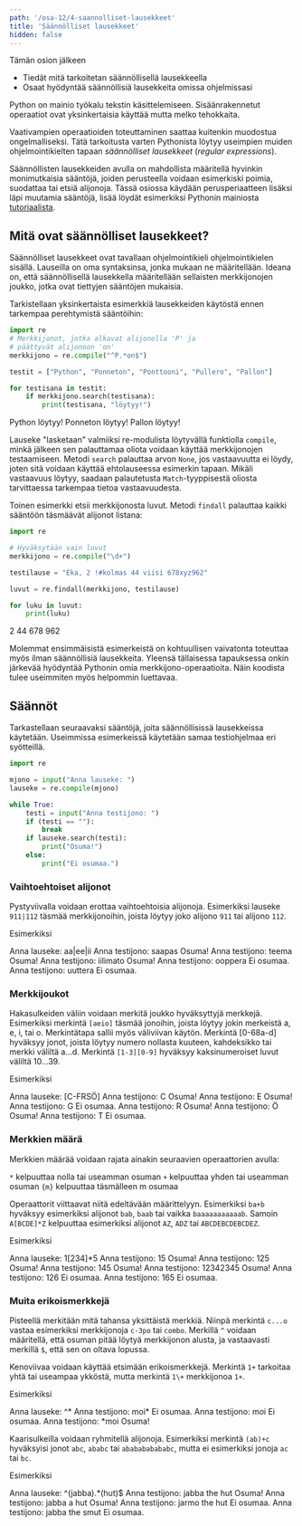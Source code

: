 ```yaml
---
path: '/osa-12/4-saannolliset-lausekkeet'
title: 'Säännölliset lausekkeet'
hidden: false
---
```


<text-box variant='learningObjectives' name='Oppimistavoitteet'>

Tämän osion jälkeen

- Tiedät mitä tarkoitetan säännöllisellä lausekkeella
- Osaat hyödyntää säännöllisiä lausekkeita omissa ohjelmissasi

</text-box>

Python on mainio työkalu tekstin käsittelemiseen. Sisäänrakennetut operaatiot ovat yksinkertaisia käyttää mutta melko tehokkaita.

Vaativampien operaatioiden toteuttaminen saattaa kuitenkin muodostua ongelmalliseksi. Tätä tarkoitusta varten Pythonista löytyy useimpien muiden ohjelmointikielten tapaan _säännölliset lausekkeet_ (_regular expressions_).

Säännöllisten lausekkeiden avulla on mahdollista määritellä hyvinkin monimutkaisia sääntöjä, joiden perusteella voidaan esimerkiski poimia, suodattaa tai etsiä alijonoja. Tässä osiossa käydään perusperiaatteen lisäksi läpi muutamia sääntöjä, lisää löydät esimerkiksi Pythonin mainiosta [tutoriaalista](https://docs.python.org/3/howto/regex.html).

## Mitä ovat säännölliset lausekkeet?

Säännölliset lausekkeet ovat tavallaan ohjelmointikieli ohjelmointikielen sisällä. Lauseilla on oma syntaksinsa, jonka mukaan ne määritellään. Ideana on, että säännöllisellä lausekkella määritellään sellaisten merkkijonojen joukko, jotka ovat tiettyjen sääntöjen mukaisia.

Tarkistellaan yksinkertaista esimerkkiä lausekkeiden käytöstä ennen tarkempaa perehtymistä sääntöihin:

```python
import re
# Merkkijonot, jotka alkavat alijonolla 'P' ja
# päättyvät alijonoon 'on'
merkkijono = re.compile("^P.*on$")

testit = ["Python", "Ponneton", "Ponttooni", "Pullero", "Pallon"]

for testisana in testit:
    if merkkijono.search(testisana):
        print(testisana, "löytyy!")
```

<sample-output>

Python löytyy!
Ponneton löytyy!
Pallon löytyy!

</sample-output>

Lauseke "lasketaan" valmiiksi re-modulista löytyvällä funktiolla `compile`, minkä jälkeen sen palauttamaa oliota voidaan käyttää merkkijonojen testaamiseen. Metodi `search` palauttaa arvon `None`, jos vastaavuutta ei löydy, joten sitä voidaan käyttää ehtolauseessa esimerkin tapaan. Mikäli vastaavuus löytyy, saadaan palautetusta `Match`-tyyppisestä oliosta tarvittaessa tarkempaa tietoa vastaavuudesta.

Toinen esimerkki etsii  merkkijonosta luvut. Metodi `findall` palauttaa kaikki sääntöön täsmäävät alijonot listana:

```python
import re

# Hyväksytään vain luvut
merkkijono = re.compile("\d+")

testilause = "Eka, 2 !#kolmas 44 viisi 678xyz962"

luvut = re.findall(merkkijono, testilause)

for luku in luvut:
    print(luku)
```

<sample-output>

2
44
678
962

</sample-output>

Molemmat ensimmäisistä esimerkeistä on kohtuullisen vaivatonta toteuttaa myös ilman säännöllisiä lausekkeita. Yleensä tällaisessa tapauksessa onkin järkevää hyödyntää Pythonin omia merkkijono-operaatioita. Näin koodista tulee useimmiten myös helpommin luettavaa.

## Säännöt

Tarkastellaan seuraavaksi sääntöjä, joita säännöllisissä lausekkeissa käytetään. Useimmissa esimerkeissä käytetään samaa testiohjelmaa eri syötteillä.

```python
import re

mjono = input("Anna lauseke: ")
lauseke = re.compile(mjono)

while True:
    testi = input("Anna testijono: ")
    if (testi == ""):
        break
    if lauseke.search(testi):
        print("Osuma!")
    else:
        print("Ei osumaa.")
```

### Vaihtoehtoiset alijonot

Pystyviivalla voidaan erottaa vaihtoehtoisia alijonoja. Esimerkiksi lauseke `911|112` täsmää merkkijonoihin, joista löytyy joko alijono `911` tai alijono `112`.

Esimerkiksi

<sample-output>

Anna lauseke: aa|ee|ii
Anna testijono: saapas
Osuma!
Anna testijono: teema
Osuma!
Anna testijono: iilimato
Osuma!
Anna testijono: ooppera
Ei osumaa.
Anna testijono: uuttera
Ei osumaa.

</sample-output>


### Merkkijoukot

Hakasulkeiden väliin voidaan merkitä joukko hyväksyttyjä merkkejä. Esimerkiksi merkintä `[aeio]` täsmää jonoihin, joista löytyy jokin merkeistä a, e, i, tai o. Merkintätapa sallii myös väliviivan käytön. Merkintä [0-68a-d] hyväksyy jonot, joista löytyy numero nollasta kuuteen, kahdeksikko tai merkki väliltä a...d. Merkintä `[1-3][0-9]` hyväksyy kaksinumeroiset luvut väliltä 10...39.

Esimerkiksi

<sample-output>

Anna lauseke: [C-FRSÖ]
Anna testijono: C
Osuma!
Anna testijono: E
Osuma!
Anna testijono: G
Ei osumaa.
Anna testijono: R
Osuma!
Anna testijono: Ö
Osuma!
Anna testijono: T
Ei osumaa.

</sample-output>

### Merkkien määrä

Merkkien määrää voidaan rajata ainakin seuraavien operaattorien avulla:

`*` kelpuuttaa nolla tai useamman osuman
`+` kelpuuttaa yhden tai useamman osuman
`{m}` kelpuuttaa täsmälleen m osumaa

Operaattorit viittaavat niitä edeltävään määrittelyyn. Esimerkiksi `ba+b` hyväksyy esimerkiksi alijonot `bab`, `baab` tai vaikka `baaaaaaaaaaab`. Samoin `A[BCDE]*Z` kelpuuttaa esimerkiksi alijonot `AZ`, `ADZ` tai `ABCDEBCDEBCDEZ`.


Esimerkiksi

<sample-output>

Anna lauseke: 1[234]*5
Anna testijono: 15
Osuma!
Anna testijono: 125
Osuma!
Anna testijono: 145
Osuma!
Anna testijono: 12342345
Osuma!
Anna testijono: 126
Ei osumaa.
Anna testijono: 165
Ei osumaa.

</sample-output>


### Muita erikoismerkkejä

Pisteellä merkitään mitä tahansa yksittäistä merkkiä. Niinpä merkintä `c...o` vastaa esimerkiksi merkkijonoja `c-3po` tai `combo`. Merkillä `^` voidaan määritellä, että osuman pitää löytyä merkkijonon alusta, ja vastaavasti merkillä `$`, että sen on oltava lopussa.

Kenoviivaa voidaan käyttää etsimään erikoismerkkejä. Merkintä `1+` tarkoitaa yhtä tai useampaa ykköstä, mutta merkintä `1\+` merkkijonoa `1+`.

Esimerkiksi

<sample-output>

Anna lauseke: ^\*
Anna testijono: moi*
Ei osumaa.
Anna testijono: m*o*i
Ei osumaa.
Anna testijono: *moi
Osuma!

</sample-output>

Kaarisulkeilla voidaan ryhmitellä alijonoja. Esimerkiksi merkintä `(ab)+c` hyväksyisi jonot `abc`, `ababc` tai `ababababababc`, mutta ei esimerkiksi jonoja `ac` tai `bc`.

Esimerkiksi

<sample-output>

Anna lauseke: ^(jabba).*(hut)$
Anna testijono: jabba the hut
Osuma!
Anna testijono: jabba a hut
Osuma!
Anna testijono: jarmo the hut
Ei osumaa.
Anna testijono: jabba the smut
Ei osumaa.

</sample-output>


